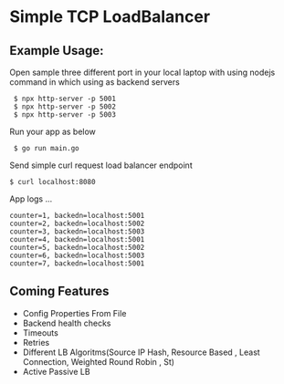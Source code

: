 # Simple TCP  LoadBalancer
## Example Usage:
Open sample three different port in your local laptop with using nodejs command in which using as  backend servers
```bazaar
 $ npx http-server -p 5001
 $ npx http-server -p 5002
 $ npx http-server -p 5003
```
Run your app as below
```bazaar
 $ go run main.go
```
Send simple curl request load balancer endpoint
```bazaar
$ curl localhost:8080
```
App logs ...
```bazaar
counter=1, backedn=localhost:5001
counter=2, backedn=localhost:5002
counter=3, backedn=localhost:5003
counter=4, backedn=localhost:5001
counter=5, backedn=localhost:5002
counter=6, backedn=localhost:5003
counter=7, backedn=localhost:5001
```


## Coming Features
* Config Properties From File
* Backend health checks
* Timeouts
* Retries
* Different LB Algoritms(Source IP Hash, Resource Based , Least Connection, Weighted Round Robin , St)
* Active Passive LB